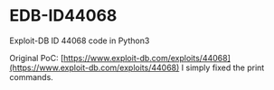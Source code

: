 # EDB-ID44068
Exploit-DB ID 44068 code in Python3

Original PoC: [https://www.exploit-db.com/exploits/44068](https://www.exploit-db.com/exploits/44068)
I simply fixed the print commands.
